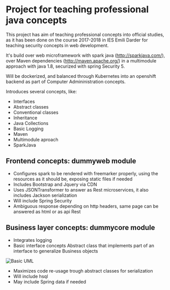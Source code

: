 # Project for teaching professional java concepts

This project has aim of teaching professional concepts into official studies, as it has been done on the course 2017-2018 in IES Emili Darder for teaching security concepts in web development. 

It's build over web microframework with spark java (http://sparkjava.com/), over Maven dependencies (http://maven.apache.org/) in a multimodule approach with java 1.8, securized with spring Security 5.

Will be dockerized, and balanced through Kubernetes into an openshift backend as part of Computer Admininistration concepts. 

Introduces several concepts, like:

- Interfaces
- Abstract classes
- Conventional classes
- Inheritance
- Java Collections
- Basic Logging
- Maven
- Multimodule aproach
- SparkJava

## Frontend concepts: dummyweb module

- Configures spark to be rendered with freemarker properly, using the resources as it should be, exposing static files if needed
- Includes Bootstrap and Jquery via CDN
- Uses JSONTransformer to answer as Rest microservices, it also includes Jackson serialization
- Will include Spring Security
- Ambiguous response depending on http headers, same page can be answered as html or as api Rest

## Business layer concepts: dummycore module
- Integrates logging
- Basic interface concepts
Abstract class that implements part of an interface to generalize Business objects

![Basic UML](/basicUML2.jpg)

- Maximizes code re-usage trough abstract classes for serialization
- Will include hsql
- May include Spring data if needed 
